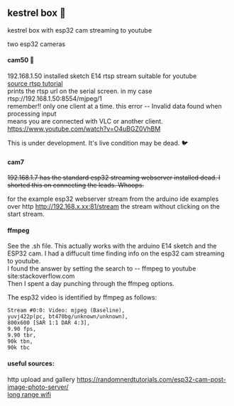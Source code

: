 ## kestrel box 🦅
kestrel box with esp32 cam streaming to youtube 

two esp32 cameras

#### cam50 🎥
192.168.1.50  installed sketch E14  rtsp stream suitable for youtube   
[source rtsp tutorial](https://www.hackster.io/BnBe_Club/9-rtsp-video-streamer-using-the-esp32-cam-board-8832b4)   
prints the rtsp url on the serial screen. in my case rtsp://192.168.1.50:8554/mjpeg/1   
remember!! only one client at a time. this error -- Invalid data found when processing input   
means you are connected with VLC or another client.   
https://www.youtube.com/watch?v=O4uBGZ0VhBM 

This is under development. It's live condition may be dead. 🐦  

#### cam7

~~192.168.1.7 has the standard esp32 streaming webserver installed dead. 
  I shorted this on connecting the leads. Whoops.~~


for the example esp32 webserver stream from the arduino ide examples over http 
http://192.168.x.xx:81/stream the stream without clicking on the start stream.

#### ffmpeg
See the .sh file. This actually works with the arduino E14 sketch and the ESP32 cam. I had a diffucult time finding info on the esp32 cam streaming to youtube.   
I found the answer by setting the search to -- ffmpeg to youtube site:stackoverflow.com   
Then I spent a day punching through the ffmpeg options. 

The esp32 video is identified by ffmpeg as follows: 

    Stream #0:0: Video: mjpeg (Baseline),
    yuvj422p(pc, bt470bg/unknown/unknown),
    800x600 [SAR 1:1 DAR 4:3],
    9.90 fps,
    9.90 tbr,
    90k tbn,
    90k tbc  

#### useful sources:
http upload and gallery https://randomnerdtutorials.com/esp32-cam-post-image-photo-server/   
[long range wifi](https://www.hackster.io/news/long-range-wifi-for-the-esp32-9429ab89f450)

